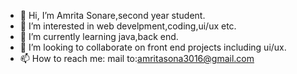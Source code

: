- 👋 Hi, I’m Amrita Sonare,second year student.
- 👀 I’m interested in web develpment,coding,ui/ux etc.
- 🌱 I’m currently learning java,back end.
- 💞️ I’m looking to collaborate on front end projects including ui/ux. 
- 📫 How to reach me:
mail to:amritasona3016@gmail.com

